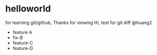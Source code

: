 # helloworld
for learning git/github, Thanks for viewing
Hi, test for git diff
@huang2
- feature A
- fix-B
- feature-C
- feature-D
